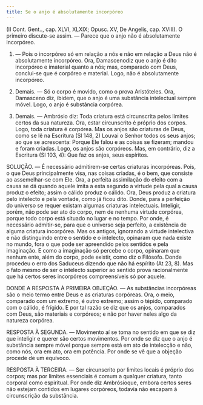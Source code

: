 ```yaml
---
title: Se o anjo é absolutamente incorpóreo
---
```


(II Cont. Gent.., cap. XLVI, XLXIX; Opusc. XV, De Angelis, cap. XVIII).
  O primeiro discute-se assim. — Parece que o anjo não é absolutamente incorpóreo.  

1. — Pois o incorpóreo só em relação a nós e não em relação a Deus não é absolutamente incorpóreo. Ora, Damascenodiz que o anjo é dito incorpóreo e imaterial quanto a nós; mas, comparado com Deus, conclui-se que é corpóreo e material. Logo, não é absolutamente incorpóreo.  

2. Demais. — Só o corpo é movido, como o prova Aristóteles. Ora, Damasceno diz, ibidem, que o anjo é uma substância intelectual sempre móvel. Logo, o anjo é substância corpórea.  

3. Demais. — Ambrósio diz: Toda criatura está circunscrita pelos limites certos da sua natureza. Ora, estar circunscrito é próprio dos corpos. Logo, toda criatura é corpórea. Mas os anjos são criaturas de Deus, como se lê na Escritura (Sl 148, 2) Louvai o Senhor todos os seus anjos; ao que se acrescenta: Porque Ele falou e as coisas se fizeram; mandou e foram criadas. Logo, os anjos são corpóreos.  Mas, em contrário, diz a Escritura (Sl 103, 4): Que faz os anjos, seus espíritos.  

SOLUÇÃO. — É necessário admitirem-se certas criaturas incorpóreas. Pois, o que Deus principalmente visa, nas coisas criadas, é o bem, que consiste ao assemelhar-se com Ele. Ora, a perfeita assimilação do efeito com a causa se dá quando aquele imita a esta segundo a virtude pela qual a causa produz o efeito; assim o cálido produz o cálido. Ora, Deus produz a criatura pelo intelecto e pela vontade, como já ficou dito. Donde, para a perfeição do universo se requer existam algumas criaturas intelectuais. Inteligir, porém, não pode ser ato do corpo, nem de nenhuma virtude corpórea, porque todo corpo está situado no lugar e no tempo. Por onde, é necessário admitir-se, para que o universo seja perfeito, a existência de alguma criatura incorpórea. Mas os antigos, ignorando a virtude intelectiva e não distinguindo entre o sentido e o intelecto, opinaram que nada existe no mundo, fora o que pode ser apreendido pelos sentidos e pela imaginação. E como a imaginação só percebe o corpo, opinaram que nenhum ente, além do corpo, pode existir, como diz o Filósofo. Donde procedeu o erro dos Saduceus dizendo que não há espírito (At 23, 8). Mas o fato mesmo de ser o intelecto superior ao sentido prova racionalmente que há certos seres incorpóreos compreensíveis só por aquele.  

DONDE A RESPOSTA À PRIMEIRA OBJEÇÃO. — As substâncias incorpóreas são o meio termo entre Deus e as criaturas corpóreas. Ora, o meio, comparado com um extremo, é outro extremo; assim o tépido, comparado com o cálido, é frígido. E por tal razão se diz que os anjos, comparados com Deus, são materiais e corpóreos; e não por haver neles algo da natureza corpórea.  

RESPOSTA À SEGUNDA. — Movimento aí se toma no sentido em que se diz que inteligir e querer são certos movimentos. Por onde se diz que o anjo é substância sempre móvel porque sempre está em ato de intelecção e não, como nós, ora em ato, ora em potência. Por onde se vê que a objeção procede de um equívoco.  

RESPOSTA À TERCEIRA. — Ser circunscrito por limites locais é próprio dos corpos; mas por limites essenciais é comum a qualquer criatura, tanto corporal como espiritual. Por onde diz Ambrósioque, embora certos seres não estejam contidos em lugares corpóreos, todavia não escapam à circunscrição da substância.